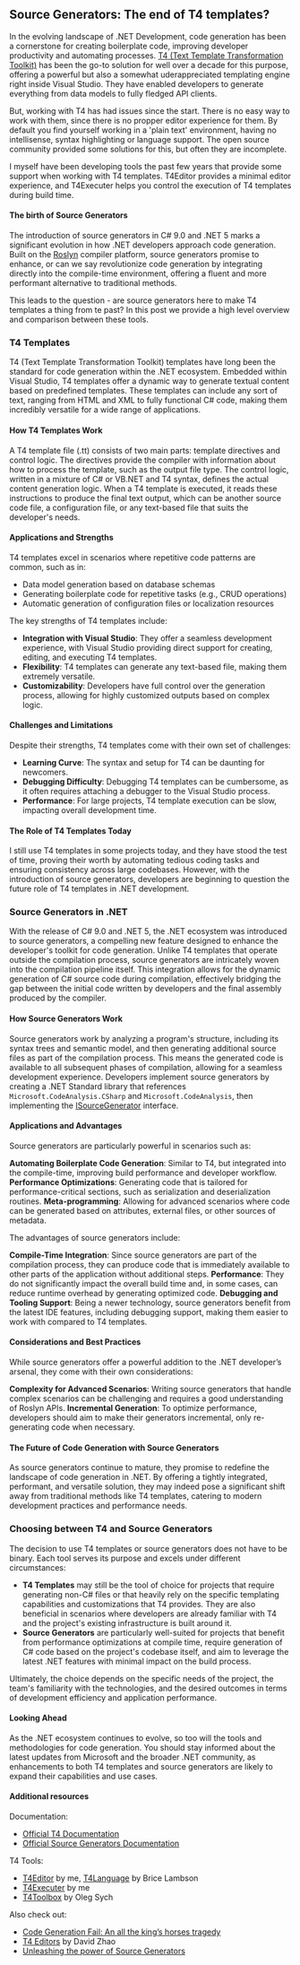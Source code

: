 ## Source Generators: The end of T4 templates?

In the evolving landscape of .NET Development, code generation has been a cornerstone for creating boilerplate code, improving developer productivity and automating processes. [T4 (Text Template Transformation Toolkit)](https://learn.microsoft.com/en-us/visualstudio/modeling/code-generation-and-t4-text-templates) has been the go-to solution for well over a decade for this purpose, offering a powerful but also a somewhat uderappreciated templating engine right inside Visual Studio. They have enabled developers to generate everything from data models to fully fledged API clients.

But, working with T4 has had issues since the start. There is no easy way to work with them, since there is no propper editor experience for them. By default you find yourself working in a 'plain text' environment, having no intellisense, syntax highlighting or language support. The open source community provided some solutions for this, but often they are incomplete.

I myself have been developing tools the past few years that provide some support when working with T4 templates. T4Editor provides a minimal editor experience, and T4Executer helps you control the execution of T4 templates during build time. 

#### The birth of Source Generators

The introduction of source generators in C# 9.0 and .NET 5 marks a significant evolution in how .NET developers approach code generation. Built on the [Roslyn](https://github.com/dotnet/roslyn) compiler platform, source generators promise to enhance, or can we say revolutionize code generation by integrating directly into the compile-time environment, offering a fluent and more performant alternative to traditional methods.

This leads to the question - are source generators here to make T4 templates a thing from te past? In this post we provide a high level overview and comparison between these tools.

### T4 Templates

T4 (Text Template Transformation Toolkit) templates have long been the standard for code generation within the .NET ecosystem. Embedded within Visual Studio, T4 templates offer a dynamic way to generate textual content based on predefined templates. These templates can include any sort of text, ranging from HTML and XML to fully functional C# code, making them incredibly versatile for a wide range of applications.

#### How T4 Templates Work

A T4 template file (.tt) consists of two main parts: template directives and control logic. The directives provide the compiler with information about how to process the template, such as the output file type. The control logic, written in a mixture of C# or VB.NET and T4 syntax, defines the actual content generation logic. When a T4 template is executed, it reads these instructions to produce the final text output, which can be another source code file, a configuration file, or any text-based file that suits the developer's needs.

#### Applications and Strengths

T4 templates excel in scenarios where repetitive code patterns are common, such as in:

- Data model generation based on database schemas
- Generating boilerplate code for repetitive tasks (e.g., CRUD operations)
- Automatic generation of configuration files or localization resources

The key strengths of T4 templates include:

- **Integration with Visual Studio**: They offer a seamless development experience, with Visual Studio providing direct support for creating, editing, and executing T4 templates.
- **Flexibility**: T4 templates can generate any text-based file, making them extremely versatile.
- **Customizability**: Developers have full control over the generation process, allowing for highly customized outputs based on complex logic.

#### Challenges and Limitations

Despite their strengths, T4 templates come with their own set of challenges:

- **Learning Curve**: The syntax and setup for T4 can be daunting for newcomers.
- **Debugging Difficulty**: Debugging T4 templates can be cumbersome, as it often requires attaching a debugger to the Visual Studio process.
- **Performance**: For large projects, T4 template execution can be slow, impacting overall development time.

#### The Role of T4 Templates Today

I still use T4 templates in some projects today, and they have stood the test of time, proving their worth by automating tedious coding tasks and ensuring consistency across large codebases. However, with the introduction of source generators, developers are beginning to question the future role of T4 templates in .NET development.

### Source Generators in .NET

With the release of C# 9.0 and .NET 5, the .NET ecosystem was introduced to source generators, a compelling new feature designed to enhance the developer's toolkit for code generation. Unlike T4 templates that operate outside the compilation process, source generators are intricately woven into the compilation pipeline itself. This integration allows for the dynamic generation of C# source code during compilation, effectively bridging the gap between the initial code written by developers and the final assembly produced by the compiler.

#### How Source Generators Work

Source generators work by analyzing a program's structure, including its syntax trees and semantic model, and then generating additional source files as part of the compilation process. This means the generated code is available to all subsequent phases of compilation, allowing for a seamless development experience. Developers implement source generators by creating a .NET Standard library that references `Microsoft.CodeAnalysis.CSharp` and `Microsoft.CodeAnalysis`, then implementing the [ISourceGenerator](https://learn.microsoft.com/en-us/dotnet/api/microsoft.codeanalysis.isourcegenerator?view=roslyn-dotnet-4.7.0) interface.

#### Applications and Advantages

Source generators are particularly powerful in scenarios such as:

**Automating Boilerplate Code Generation**: Similar to T4, but integrated into the compile-time, improving build performance and developer workflow.
**Performance Optimizations**: Generating code that is tailored for performance-critical sections, such as serialization and deserialization routines.
**Meta-programming**: Allowing for advanced scenarios where code can be generated based on attributes, external files, or other sources of metadata.

The advantages of source generators include:

**Compile-Time Integration**: Since source generators are part of the compilation process, they can produce code that is immediately available to other parts of the application without additional steps.
**Performance**: They do not significantly impact the overall build time and, in some cases, can reduce runtime overhead by generating optimized code.
**Debugging and Tooling Support**: Being a newer technology, source generators benefit from the latest IDE features, including debugging support, making them easier to work with compared to T4 templates.

#### Considerations and Best Practices

While source generators offer a powerful addition to the .NET developer’s arsenal, they come with their own considerations:

**Complexity for Advanced Scenarios**: Writing source generators that handle complex scenarios can be challenging and requires a good understanding of Roslyn APIs.
**Incremental Generation**: To optimize performance, developers should aim to make their generators incremental, only re-generating code when necessary.

#### The Future of Code Generation with Source Generators

As source generators continue to mature, they promise to redefine the landscape of code generation in .NET. By offering a tightly integrated, performant, and versatile solution, they may indeed pose a significant shift away from traditional methods like T4 templates, catering to modern development practices and performance needs.

### Choosing between T4 and Source Generators

The decision to use T4 templates or source generators does not have to be binary. Each tool serves its purpose and excels under different circumstances:

- **T4 Templates** may still be the tool of choice for projects that require generating non-C# files or that heavily rely on the specific templating capabilities and customizations that T4 provides. They are also beneficial in scenarios where developers are already familiar with T4 and the project's existing infrastructure is built around it.
- **Source Generators** are particularly well-suited for projects that benefit from performance optimizations at compile time, require generation of C# code based on the project's codebase itself, and aim to leverage the latest .NET features with minimal impact on the build process.

Ultimately, the choice depends on the specific needs of the project, the team's familiarity with the technologies, and the desired outcomes in terms of development efficiency and application performance.

#### Looking Ahead

As the .NET ecosystem continues to evolve, so too will the tools and methodologies for code generation. You should stay informed about the latest updates from Microsoft and the broader .NET community, as enhancements to both T4 templates and source generators are likely to expand their capabilities and use cases.

#### Additional resources

Documentation:
- [Official T4 Documentation](https://learn.microsoft.com/en-us/visualstudio/modeling/code-generation-and-t4-text-templates?view=vs-2022)
- [Official Source Generators Documentation](https://learn.microsoft.com/en-us/dotnet/csharp/roslyn-sdk/source-generators-overview)

T4 Tools:
- [T4Editor](https://github.com/Tim-Maes/T4Editor) by me, [T4Language](https://github.com/bricelam/T4Language) by Brice Lambson
- [T4Executer](https://github.com/Tim-Maes/T4Executer) by me
- [T4Toolbox](https://github.com/olegsych/T4Toolbox) by Oleg Sych

Also check out:

- [Code Generation Fail: An all the king’s horses tragedy](https://somecallmechief.medium.com/code-generation-fail-an-all-the-kings-horses-tragedy-36dcd412ad05)
- [T4 Editors](https://medium.com/@david.zhao.blog/t4-text-template-editors-comparison-d58487db4ad3) by David Zhao
- [Unleashing the power of Source Generators](https://reynders.co/blog/unleashing-the-power-of-source-generators-in-net/)